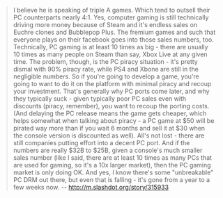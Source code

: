 > I believe he is speaking of triple A games. Which tend to outsell their PC counterparts nearly 4:1. Yes, computer gaming is still technically driving more money because of Steam and it's endless sales on Euchre clones and Bubblepop Plus. The fremium games and such that everyone plays on their facebook goes into those sales numbers, too.
Technically, PC gaming is at least 10 times as big - there are usually 10 times as many people on Steam than say, Xbox Live at any given time.
The problem, though, is the PC piracy situation - it's pretty dismal with 90% piracy rate, while PS4 and Xbone are still in the negligible numbers. So if you're going to develop a game, you're going to want to do it on the platform with minimal piracy and recoup your investment. That's generally why PC ports come later, and why they typically suck - given typically poor PC sales even with discounts (piracy, remember), you want to recoup the porting costs. (And delaying the PC release means the game gets cheaper, which helps somewhat when talking about piracy - a PC game at $50 will be pirated way more than if you wait 6 months and sell it at $30 when the console version is discounted as well).
All's not lost - there are still companies putting effort into a decent PC port. And if the numbers are really $32B to $25B, given a console's much smaller sales number (like I said, there are at least 10 times as many PCs that are used for gaming, so it's a 10x larger market), then the PC gaming market is only doing OK.
And yes, I know there's some "unbreakable" PC DRM out there, but even that is falling - it's gone from a year to a few weeks now.
> -- http://m.slashdot.org/story/315933

